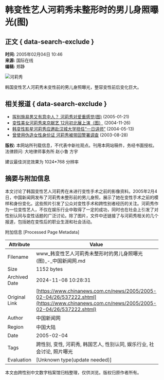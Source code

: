 # 韩变性艺人河莉秀未整形时的男儿身照曝光(图)

## 正文 { data-search-exclude }


**时间:** 2005年02月04日 10:46  
**来源:** 国际在线  
**编辑:** 郑静  

![河莉秀](http://www.chinanews.com.cn/news/2005/2005-02-04/26/_1107485166_hlx.jpg)

韩国变性艺人河莉秀未变性前的男儿身照曝光，整容变性前后变化巨大。

## 相关报道 { data-search-exclude }

- [挥别施易男又有意中人？ 河莉秀对爱重感觉(图)](http://www.chinanews.com.cn/news/2005/2005-01-21/26/531589.shtml) (2005-01-21)  
- [变性美女河莉秀来京献艺 12月初北展上演（图）](http://www.chinanews.com.cn/news/2004/2004-11-26/26/509963.shtml) (2004-11-26)  
- [韩变性影星河莉秀应邀赴汉城大学担任“一日讲师”](http://www.chinanews.com.cn/n/2004-05-13/26/435870.shtml) (2004-05-13)  
- [曾使用伪造女性身份证 河莉秀被带回警署调查](http://www.chinanews.com.cn/n/2003-08-28/26/340230.html) (2003-08-28)  

**版权:** 本网站所刊载信息，不代表中新社观点。刊用本网站稿件，务经书面授权。法律顾问: 大地律师事务所 赵小鲁 方宇  

建议最佳浏览效果为 1024*768 分辨率

## 摘要与附加信息

<!-- tcd_abstract -->
本文讨论了韩国变性艺人河莉秀在未进行变性手术之前的影像资料。2005年2月4日，中国新闻网发布了河莉秀未整形前的男儿身照，展示了她在变性手术之前的模样和身份变化。这些照片引发了公众对变性手术和跨性别者经历的关注。河莉秀作为一位变性艺人，不仅在娱乐行业中取得了一定的成功，同时也在社会上引发了对性别认同与变性话题的广泛讨论。除了图片，文件中还链接了与河莉秀相关的几个报道，包括她在变性后的职业生涯和社会活动。
<!-- tcd_abstract_end -->

附加信息 [Processed Page Metadata]

| Attribute       | Value                                  |
|-----------------|----------------------------------------|
| Filename        | www_韩变性艺人河莉秀未整形时的男儿身照曝光(图)_-_中国新闻网.md                             |
| Size            | 1152 bytes                           |
| Archived Date   | 2024-11-08 10:28:31                             |
| Original Link   | [https://www.chinanews.com.cn/news/2005/2005-02-04/26/537222.shtml](https://www.chinanews.com.cn/news/2005/2005-02-04/26/537222.shtml)                       |
| Author          | 中国新闻网                               |
| Region          | 中国大陆                               |
| Date            | 2005-02-04                                 |
| Tags            | 跨性别, 变性, 河莉秀, 韩国艺人, 性别认同, 娱乐行业, 社会讨论, 照片曝光                                 |
| Evaluation            | [Unknown type(update needed)]                                 |
<!-- tcd_table_end -->

本文由跨性别中文数字档案馆归档整理，仅供浏览。版权归原作者所有。
